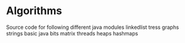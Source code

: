 # Algorithms
Source code for following different java modules
linkedlist
tress
graphs
strings
basic java
bits
matrix
threads
heaps
hashmaps

